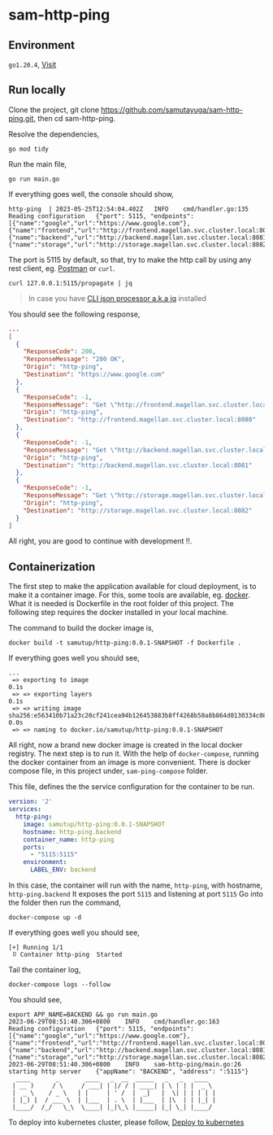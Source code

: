 # sam-http-ping

## Environment

`go1.20.4`, [Visit](https://go.dev/dl/)

## Run locally

Clone the project, git clone https://github.com/samutayuga/sam-http-ping.git, then cd sam-http-ping.

Resolve the dependencies,

```shell
go mod tidy
```

Run the main file,

```shell
go run main.go
```

If everything goes well, the console should show,

```text
http-ping  | 2023-05-25T12:54:04.402Z   INFO    cmd/handler.go:135      Reading configuration   {"port": 5115, "endpoints": [{"name":"google","url":"https://www.google.com"},{"name":"frontend","url":"http://frontend.magellan.svc.cluster.local:8080"},{"name":"backend","url":"http://backend.magellan.svc.cluster.local:8081"},{"name":"storage","url":"http://storage.magellan.svc.cluster.local:8082"}]}
```

The port is 5115 by default, so that, try to make the http call by using any rest client, eg. [Postman](https://www.postman.com/downloads/) or `curl`.


```shell
curl 127.0.0.1:5115/propagate | jq
```
>In case you have [CLI json processor a.k.a jq](https://stedolan.github.io/jq/) installed

You should see the following response,

```json
...
[
  {
    "ResponseCode": 200,
    "ResponseMessage": "200 OK",
    "Origin": "http-ping",
    "Destination": "https://www.google.com"
  },
  {
    "ResponseCode": -1,
    "ResponseMessage": "Get \"http://frontend.magellan.svc.cluster.local:8080\": dial tcp: lookup frontend.magellan.svc.cluster.local: Try again",
    "Origin": "http-ping",
    "Destination": "http://frontend.magellan.svc.cluster.local:8080"
  },
  {
    "ResponseCode": -1,
    "ResponseMessage": "Get \"http://backend.magellan.svc.cluster.local:8081\": dial tcp: lookup backend.magellan.svc.cluster.local: Try again",
    "Origin": "http-ping",
    "Destination": "http://backend.magellan.svc.cluster.local:8081"
  },
  {
    "ResponseCode": -1,
    "ResponseMessage": "Get \"http://storage.magellan.svc.cluster.local:8082\": dial tcp: lookup storage.magellan.svc.cluster.local: Try again",
    "Origin": "http-ping",
    "Destination": "http://storage.magellan.svc.cluster.local:8082"
  }
]
```

All right, you are good to continue with development !!.

## Containerization
The first step to make the application available for cloud deployment, is to make it a container image. For this, some tools are available, eg. [docker](https://www.docker.com/). What it is needed is Dockerfile in the root folder of this project. The following step requires the docker installed in your local machine.

The command to build the docker image is,

```shell
docker build -t samutup/http-ping:0.0.1-SNAPSHOT -f Dockerfile .
```
If everything goes well you should see,

```text
...
 => exporting to image                                                                                                      0.1s
 => => exporting layers                                                                                                     0.1s
 => => writing image sha256:e563410b71a23c20cf241cea94b126453883b8ff4268b50a8b864d0130334c08                                0.0s
 => => naming to docker.io/samutup/http-ping:0.0.1-SNAPSHOT 
```

All right, now a brand new docker image is created in the local docker registry. 
The next step is to run it. With the help of `docker-compose`, 
running the docker container from an image is more convenient. 
There is docker compose file, in this project under, `sam-ping-compose` folder.

This file, defines the the service configuration for the container to be run.

```yaml
version: '2'
services:
  http-ping:
    image: samutup/http-ping:0.0.1-SNAPSHOT
    hostname: http-ping.backend
    container_name: http-ping
    ports:
      - "5115:5115"
    environment:
      LABEL_ENV: backend
```
In this case, the container will run with the name, `http-ping`, with hostname, `http-ping.backend`
It exposes the port `5115` and listening at port `5115`
Go into the folder then run the command,

```shell
docker-compose up -d
```
If everything goes well you should see,

```text
[+] Running 1/1
 ⠿ Container http-ping  Started 
```

Tail the container log,

```shell
docker-compose logs --follow
```

You should see,

```text
export APP_NAME=BACKEND && go run main.go
2023-06-29T08:51:40.306+0800    INFO    cmd/handler.go:163      Reading configuration   {"port": 5115, "endpoints": [{"name":"google","url":"https://www.google.com"},{"name":"frontend","url":"http://frontend.magellan.svc.cluster.local:8080/ping"},{"name":"backend","url":"http://backend.magellan.svc.cluster.local:8081/ping"},{"name":"storage","url":"http://storage.magellan.svc.cluster.local:8082/ping"}]}
2023-06-29T08:51:40.306+0800    INFO    sam-http-ping/main.go:26        starting http server    {"appName": "BACKEND", "address": ":5115"}
  ____       _       ____   _  __  _____   _   _   ____
 | __ )     / \     / ___| | |/ / | ____| | \ | | |  _ \
 |  _ \    / _ \   | |     | ' /  |  _|   |  \| | | | | |
 | |_) |  / ___ \  | |___  | . \  | |___  | |\  | | |_| |
 |____/  /_/   \_\  \____| |_|\_\ |_____| |_| \_| |____/
```

To deploy into kubernetes cluster, please follow, [Deploy to kubernetes](./docs/deploy.md)








